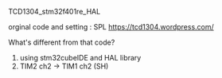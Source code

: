 TCD1304_stm32f401re_HAL

orginal code and setting : SPL
https://tcd1304.wordpress.com/

What's different from that code?
1. using stm32cubeIDE and HAL library
2. TIM2 ch2 -> TIM1 ch2 (SH)